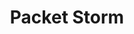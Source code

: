 ---
title: Packet Storm
description: Global Security Resource. In these times where a new major data breach occurs on a daily basis, it is important for the personal Internet user, corporations, and governments to stay aware of vulnerabilities that may affect their systems. Packet Storm provides around-the-clock information and tools in order to help mitigate both personal data and fiscal loss on a global scale. As new information surfaces, Packet Storm releases everything immediately through it's RSS feeds, Twitter, and Facebook. The site is referenced in over a hundred books and has a history of being spotlighted in the news.
url: https://packetstormsecurity.com/
image:
    # url: '/assets/images/cafe.png'
    # alt: 'Cafe'
tags: ['advisory', 'exploit', 'news']
pubDate: 2023-11-08
draft: false
---